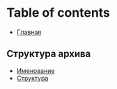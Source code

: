 # Table of contents

* [Главная](README.md)

## Структура архива <a href="#archive-structure" id="archive-structure"></a>

* [Именование](archive-structure/naming.md)
* [Структура](archive-structure/structure.md)
